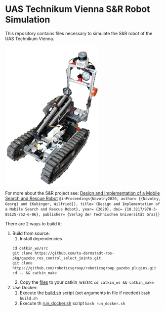 # UAS Technikum Vienna S&R Robot Simulation

This repository contains files necessary to simulate the S&R robot of the UAS Technikum Vienna.

<img align="center" width=300  src="./Robbie_clean.png" />

For more about the S&R project see: [Design and Implementation of a Mobile Search and Rescue Robot](https://diglib.tugraz.at/download.php?id=5f6b0645e51ff&location=datacite)
`@inProceedings{Novotny2020, author= {{Novotny, Georg} and {Kubinger, Wilfried}}, title= {Design and Implementation of a Mobile Search and Rescue Robot}, year= {2020}, doi= {10.3217/978-3-85125-752-6-06}, publisher= {Verlag der Technischen Universität Graz}}`


There are 2 ways to build it:
1. Build from source:
    1. Install dependencies
    ```
    cd catkin_ws/src
    git clone https://github.com/tu-darmstadt-ros-pkg/gazebo_ros_control_select_joints.git
	git clone https://github.com/roboticsgroup/roboticsgroup_gazebo_plugins.git
    cd .. && catkin_make

    ```
    2. Copy the [files](./files/taurob_tracker_simulation) to your catkin_ws/src
    `cd catkin_ws && catkin_make`
2. Use Docker:
    1. Execute the [build.sh](./build.sh) script (set arguments in file if needed)
    `bash build.sh`
    2. Execute  th [run_docker.sh](run_docker.sh) script
    `bash run_docker.sh`
